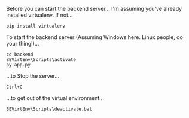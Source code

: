 Before you can start the backend server... I'm assuming you've already installed virtualenv. If not...
```
pip install virtualenv
```

To start the backend server (Assuming Windows here. Linux people, do your thing!)...
```
cd backend
BEVirtEnv\Scripts\activate
py app.py
```

...to Stop the server...
```
Ctrl+C
```

...to get out of the virtual environment...
```
BEVirtEnv\Scripts\deactivate.bat
```

